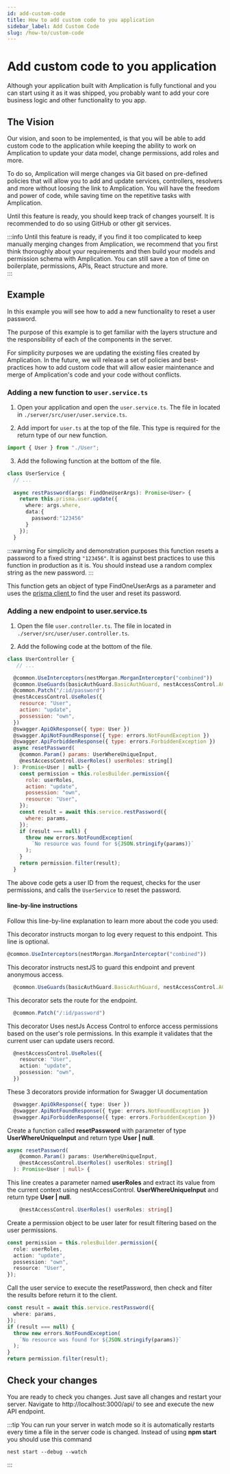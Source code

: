 ```yaml
---
id: add-custom-code
title: How to add custom code to you application
sidebar_label: Add Custom Code
slug: /how-to/custom-code
---
```


# Add custom code to you application

Although your application built with Amplication is fully functional and you can start using it as it was shipped, you probably want to add your core business logic and other functionality to you app.

## The Vision

Our vision, and soon to be implemented, is that you will be able to add custom code to the application while keeping the ability to work on Amplication to update your data model, change permissions, add roles and more.

To do so, Amplication will merge changes via Git based on pre-defined policies that will allow you to add and update services, controllers, resolvers and more without loosing the link to Amplication. You will have the freedom and power of code, while saving time on the repetitive tasks with Amplication.

Until this feature is ready, you should keep track of changes yourself. It is recommended to do so using GitHub or other git services.

:::info
Until this feature is ready, if you find it too complicated to keep manually merging changes from Amplication, we recommend that you first think thoroughly about your requirements and then build your models and permission schema with Amplication. You can still save a ton of time on boilerplate, permissions, APIs, React structure and more.  
:::

## Example

In this example you will see how to add a new functionality to reset a user password.

The purpose of this example is to get familiar with the layers structure and the responsibility of each of the components in the server.

For simplicity purposes we are updating the existing files created by Amplication. In the future, we will release a set of policies and best-practices how to add custom code that will allow easier maintenance and merge of Amplication's code and your code without conflicts.

### Adding a new function to `user.service.ts`

1. Open your application and open the `user.service.ts`.
   The file in located in `./server/src/user/user.service.ts`.

2. Add import for `user.ts` at the top of the file. This type is required for the return type of our new function.

```typescript
import { User } from "./User";
```

3. Add the following function at the bottom of the file.

```typescript
class UserService {
  // ...
  
  async restPassword(args: FindOneUserArgs): Promise<User> {
    return this.prisma.user.update({
      where: args.where,
      data:{
        password:"123456"
      }
    });
  }
```

:::warning
For simplicity and demonstration purposes this function resets a password to a fixed string `"123456"`. It is against best practices to use this function in production as it is. You should instead use a random complex string as the new password.
:::

This function gets an object of type FindOneUserArgs as a parameter and uses the [prisma client ](https://www.prisma.io/docs/concepts/components/prisma-client) to find the user and reset its password.

### Adding a new endpoint to user.service.ts

1. Open the file `user.controller.ts`.
   The file in located in `./server/src/user/user.controller.ts`.

2. Add the following code at the bottom of the file.

```javascript
class UserController {
   // ...

  @common.UseInterceptors(nestMorgan.MorganInterceptor("combined"))
  @common.UseGuards(basicAuthGuard.BasicAuthGuard, nestAccessControl.ACGuard)
  @common.Patch("/:id/password")
  @nestAccessControl.UseRoles({
    resource: "User",
    action: "update",
    possession: "own",
  })
  @swagger.ApiOkResponse({ type: User })
  @swagger.ApiNotFoundResponse({ type: errors.NotFoundException })
  @swagger.ApiForbiddenResponse({ type: errors.ForbiddenException })
  async resetPassword(
    @common.Param() params: UserWhereUniqueInput,
    @nestAccessControl.UserRoles() userRoles: string[]
  ): Promise<User | null> {
    const permission = this.rolesBuilder.permission({
      role: userRoles,
      action: "update",
      possession: "own",
      resource: "User",
    });
    const result = await this.service.restPassword({
      where: params,
    });
    if (result === null) {
      throw new errors.NotFoundException(
        `No resource was found for ${JSON.stringify(params)}`
      );
    }
    return permission.filter(result);
  }
```

The above code gets a user ID from the request, checks for the user permissions, and calls the `UserService` to reset the password.

#### line-by-line instructions

Follow this line-by-line explanation to learn more about the code you used:

This decorator instructs morgan to log every request to this endpoint. This line is optional.

```typescript
@common.UseInterceptors(nestMorgan.MorganInterceptor("combined"))
```

This decorator instructs nestJS to guard this endpoint and prevent anonymous access.

```typescript
  @common.UseGuards(basicAuthGuard.BasicAuthGuard, nestAccessControl.ACGuard)
```

This decorator sets the route for the endpoint.

```typescript
  @common.Patch("/:id/password")
```

This decorator Uses nestJs Access Control to enforce access permissions based on the user's role permissions. In this example it validates that the current user can update users record.

```typescript
  @nestAccessControl.UseRoles({
    resource: "User",
    action: "update",
    possession: "own",
  })
```

These 3 decorators provide information for Swagger UI documentation

```typescript
  @swagger.ApiOkResponse({ type: User })
  @swagger.ApiNotFoundResponse({ type: errors.NotFoundException })
  @swagger.ApiForbiddenResponse({ type: errors.ForbiddenException })
```

Create a function called **resetPassword** with parameter of type **UserWhereUniqueInput** and return type **User | null**.

```typescript
async resetPassword(
    @common.Param() params: UserWhereUniqueInput,
    @nestAccessControl.UserRoles() userRoles: string[]
  ): Promise<User | null> {
```

This line creates a parameter named **userRoles** and extract its value from the current context using nestAccessControl.
**UserWhereUniqueInput** and return type **User | null**.

```typescript
    @nestAccessControl.UserRoles() userRoles: string[]
```

Create a permission object to be user later for result filtering based on the user permissions.

```typescript
const permission = this.rolesBuilder.permission({
  role: userRoles,
  action: "update",
  possession: "own",
  resource: "User",
});
```

Call the user service to execute the resetPassword, then check and filter the results before return it to the client.

```typescript
const result = await this.service.restPassword({
  where: params,
});
if (result === null) {
  throw new errors.NotFoundException(
    `No resource was found for ${JSON.stringify(params)}`
  );
}
return permission.filter(result);
```

## Check your changes

You are ready to check you changes. Just save all changes and restart your server.
Navigate to http://localhost:3000/api/ to see and execute the new API endpoint.

:::tip
You can run your server in watch mode so it is automatically restarts every time a file in the server code is changed.
Instead of using **npm start** you should use this command

```
nest start --debug --watch
```

:::
